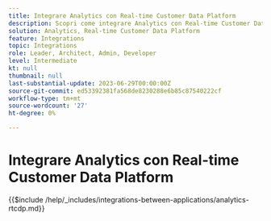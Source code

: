 ```yaml
---
title: Integrare Analytics con Real-time Customer Data Platform
description: Scopri come integrare Analytics con Real-time Customer Data Platform.
solution: Analytics, Real-time Customer Data Platform
feature: Integrations
topic: Integrations
role: Leader, Architect, Admin, Developer
level: Intermediate
kt: null
thumbnail: null
last-substantial-update: 2023-06-29T00:00:00Z
source-git-commit: ed53392381fa568de8230288e6b85c87540222cf
workflow-type: tm+mt
source-wordcount: '27'
ht-degree: 0%

---
```



# Integrare Analytics con Real-time Customer Data Platform

{{$include /help/_includes/integrations-between-applications/analytics-rtcdp.md}}
